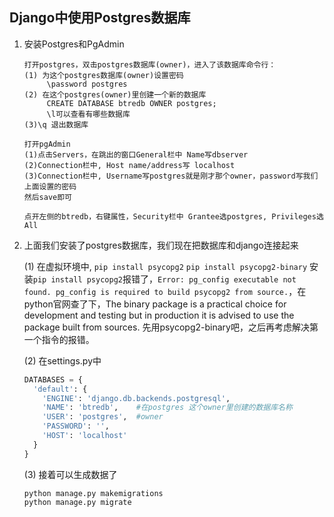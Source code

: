 ## Django中使用Postgres数据库

1. 安装Postgres和PgAdmin

   ```
   打开postgres，双击postgres数据库(owner)，进入了该数据库命令行：
   (1) 为这个postgres数据库(owner)设置密码
   		\password postgres
   (2) 在这个postgres(owner)里创建一个新的数据库
   		CREATE DATABASE btredb OWNER postgres;
   		\l可以查看有哪些数据库
   (3)\q 退出数据库
   
   打开pgAdmin
   (1)点击Servers，在跳出的窗口General栏中 Name写dbserver
   (2)Connection栏中, Host name/address写 localhost
   (3)Connection栏中, Username写postgres就是刚才那个owner，password写我们上面设置的密码
   然后save即可
   
   点开左侧的btredb，右键属性，Security栏中 Grantee选postgres, Privileges选All
   ```

2. 上面我们安装了postgres数据库，我们现在把数据库和django连接起来

   (1) 在虚拟环境中, ```pip install psycopg2``` ```pip install psycopg2-binary```
         安装```pip install psycopg2```报错了，```Error: pg_config executable not found. pg_config is required to build psycopg2 from source.```，在python官网查了下，The binary package is a practical choice for development and testing but in production it is advised to use the package built from sources. 先用psycopg2-binary吧，之后再考虑解决第一个指令的报错。

   (2) 在settings.py中

   ```python
   DATABASES = {
     'default': {
       'ENGINE': 'django.db.backends.postgresql',
       'NAME': 'btredb',    #在postgres 这个owner里创建的数据库名称
       'USER': 'postgres',  #owner
       'PASSWORD': '',
       'HOST': 'localhost'
     }
   }
   ```

   (3) 接着可以生成数据了

   ```
   python manage.py makemigrations
   python manage.py migrate
   ```

   

